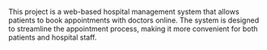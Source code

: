 This project is a web-based hospital management system that allows patients to book appointments with doctors online. The system is designed to streamline the appointment process, making it more convenient for both patients and hospital staff.
